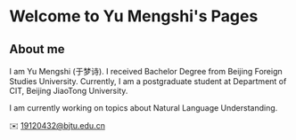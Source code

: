 # Welcome to Yu Mengshi's Pages

## About me
I am Yu Mengshi (于梦诗). I received Bachelor Degree from Beijing Foreign Studies University. Currently, I am a postgraduate student at Department of CIT, Beijing JiaoTong University.

I am currently working on topics about Natural Language Understanding.

✉️ 19120432@bjtu.edu.cn
